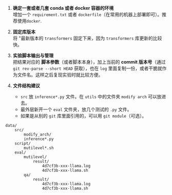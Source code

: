 1. **确定一套或者几套 conda 或者 docker 容器的环境**  
   增加一个 `requirement.txt` 或者 `dockerfile`（在常用的机器上部署即可）。推荐使用`docker`.

2. **固定库版本**  
   将 "最新版本的 `transformers` 固定下来，因为 `transformers` 库更新的比较快。

3. **实验脚本输出与管理**  
   把结果对应的 **脚本参数**（或者脚本本身），加上当前的 **commit 版本号**（通过 `git rev-parse --short HEAD` 获取），也在 `log` 里面复制一份，或者干脆就作为文件名。这样之后复现实验时就比较方便。

4. **文件结构建议**  
   - `src` 放 `inference*.py` 文件。在 `utils` 中的文件夹 `modify arch` 可以放进去。  
   - 最外层新开一个 `eval` 文件夹，放几个测试的 `.py` 文件。
   - 如果是从别的 `git` 库里面引用的，可以用 `git module`（可选）。

```
data/
 	src/
		modify_arch/
        inference*.py
    script/
        mutilevel*.sh
    eval/
        mutilevel/
            result/
                4d7cf3b-xxx-llama.log
                4d7cf3b-xxx-llama.sh
        qa/
            result/
                4d7cf3b-xxx-llama.log
                4d7cf3b-xxx-llama.sh

```


